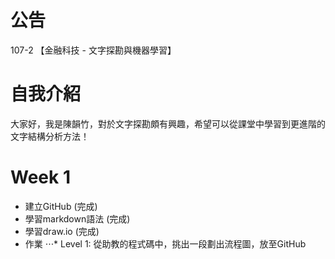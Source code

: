# 公告

107-2 【金融科技 - 文字探勘與機器學習】


# 自我介紹
大家好，我是陳韻竹，對於文字探勘頗有興趣，希望可以從課堂中學習到更進階的文字結構分析方法！


# Week 1
- 建立GitHub (完成)
- 學習markdown語法 (完成)
- 學習draw.io (完成)
- 作業
⋅⋅⋅* Level 1: 從助教的程式碼中，挑出一段劃出流程圖，放至GitHub
